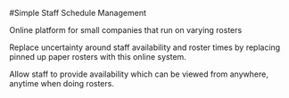 #Simple Staff Schedule Management

Online platform for small companies that run on varying rosters

Replace uncertainty around staff availability and roster times by replacing pinned up paper rosters with this online system.

Allow staff to provide availability which can be viewed from anywhere, anytime when doing rosters.
